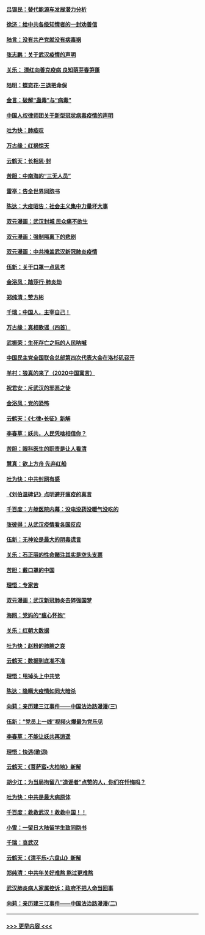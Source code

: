#### [吕锡民：替代能源车发展潜力分析](../pages/nsc993/n11870656.md?t=02151544) 
#### [徐济：给中共各级知情者的一封劝善信](../pages/nsc993/n11868561.md?t=02151544) 
#### [陆言：没有共产党就没有病毒祸](../pages/nsc993/n11868232.md?t=02151544) 
#### [张志鹏：关于武汉疫情的声明](../pages/nsc993/n11867182.md?t=02151544) 
#### [关乐： 漂红向善克疫病 良知萌芽春笋蓬](../pages/nsc993/n11865710.md?t=02151544) 
#### [陆明：蝶恋花‧三退把命保](../pages/nsc993/n11865673.md?t=02151544) 
#### [金言：破解“蛊毒”与“病毒”](../pages/nsc993/n11864103.md?t=02151544) 
#### [中国人权律师团关于新型冠状病毒疫情的声明](../pages/nsc993/n11864249.md?t=02151544) 
#### [吐为快：肺疫叹](../pages/nsc993/n11864027.md?t=02151544) 
#### [万古缘：红祸惊天](../pages/nsc993/n11864079.md?t=02151544) 
#### [云鹤天：长相思‧封](../pages/nsc993/n11864006.md?t=02151544) 
#### [苦胆：中南海的“三无人员”](../pages/nsc993/n11862997.md?t=02151544) 
#### [雷亭：告全世界同胞书](../pages/nsc993/n11862572.md?t=02151544) 
#### [陈达：大疫昭告：社会主义集中力量坏大事](../pages/nsc993/n11859419.md?t=02151544) 
#### [双元漫画：武汉封城 民众痛不欲生](../pages/nsc993/n11859287.md?t=02151544) 
#### [双元漫画：强制隔离下的悲剧](../pages/nsc993/n11859244.md?t=02151544) 
#### [双元漫画：中共掩盖武汉新冠肺炎疫情](../pages/nsc993/n11858249.md?t=02151544) 
#### [伍新：关于口罩一点思考](../pages/nsc993/n11859195.md?t=02151544) 
#### [金浴凤：踏莎行‧肺炎劫](../pages/nsc993/n11858227.md?t=02151544) 
#### [郑纯清：赞方彬](../pages/nsc993/n11856803.md?t=02151544) 
#### [千瑞；中国人，主宰自己！](../pages/nsc993/n11856793.md?t=02151544) 
#### [万古缘：真相歌谣（四首）](../pages/nsc993/n11856263.md?t=02151544) 
#### [武振荣：生死存亡之际的人民呐喊](../pages/nsc993/n11856256.md?t=02151544) 
#### [中国民主党全国联合总部第四次代表大会在洛杉矶召开](../pages/nsc993/n11856344.md?t=02151544) 
#### [羊村：狼真的来了（2020中国寓言）](../pages/nsc993/n11856229.md?t=02151544) 
#### [祝君安：斥武汉的邪恶之徒](../pages/nsc993/n11855861.md?t=02151544) 
#### [金浴凤：党的恐怖](../pages/nsc993/n11855849.md?t=02151544) 
#### [云鹤天：《七律▪长征》新解](../pages/nsc993/n11855479.md?t=02151544) 
#### [李春草：妖共，人民凭啥相信你？](../pages/nsc993/n11855196.md?t=02151544) 
#### [苦胆：眼科医生的职责是让人看清](../pages/nsc993/n11853840.md?t=02151544) 
#### [慧真：欲上方舟 先弃红船](../pages/nsc993/n11853483.md?t=02151544) 
#### [吐为快：中共封网有感](../pages/nsc993/n11852575.md?t=02151544) 
#### [《刘伯温碑记》点明避开瘟疫的真言](../pages/nsc993/n11852128.md?t=02151544) 
#### [千百度：方舱医院内幕：没电没药没暖气没吃的](../pages/nsc993/n11850211.md?t=02151544) 
#### [张彼得：从武汉疫情看各国反应](../pages/nsc993/n11850102.md?t=02151544) 
#### [伍新：无神论是最大的阴毒谎言](../pages/nsc993/n11846129.md?t=02151544) 
#### [关乐：石正丽的性命赌注其实是空头支票](../pages/nsc993/n11846109.md?t=02151544) 
#### [苦胆：戴口罩的中国](../pages/nsc993/n11845576.md?t=02151544) 
#### [理悟：专家苦](../pages/nsc993/n11845564.md?t=02151544) 
#### [双元漫画：武汉新冠肺炎击碎强国梦](../pages/nsc993/n11843320.md?t=02151544) 
#### [海网：党妈的“瘟心怀抱”](../pages/nsc993/n11840740.md?t=02151544) 
#### [关乐：红朝大数据](../pages/nsc993/n11840675.md?t=02151544) 
#### [吐为快：赵粉的肺腑之哀](../pages/nsc993/n11840618.md?t=02151544) 
#### [云鹤天：数据到底准不准](../pages/nsc993/n11840325.md?t=02151544) 
#### [理悟：甩掉头上中共党](../pages/nsc993/n11838826.md?t=02151544) 
#### [陈达：隐瞒大疫情如同大暗杀](../pages/nsc993/n11838771.md?t=02151544) 
#### [向莉：亲历建三江事件——中国法治路漫漫(三)](../pages/nsc993/n11831825.md?t=02151544) 
#### [伍新：“党员上一线”视频火爆最为党乐见](../pages/nsc993/n11838200.md?t=02151544) 
#### [李春草：不能让妖共再逍遥](../pages/nsc993/n11838102.md?t=02151544) 
#### [理悟：快逃(歌词)](../pages/nsc993/n11838083.md?t=02151544) 
#### [云鹤天：《菩萨蛮▪大柏地》新解](../pages/nsc993/n11838059.md?t=02151544) 
#### [胡少江：为当局拘留八“造谣者”点赞的人，你们在忏悔吗？](../pages/nsc993/n11836801.md?t=02151544) 
#### [吐为快：中共是最大病原体](../pages/nsc993/n11836748.md?t=02151544) 
#### [千百度：救救武汉！救救中国！！](../pages/nsc993/n11836145.md?t=02151544) 
#### [小雪：一留日大陆留学生致同胞书](../pages/nsc993/n11834624.md?t=02151544) 
#### [千瑞：哀武汉](../pages/nsc993/n11833647.md?t=02151544) 
#### [云鹤天：《清平乐▪六盘山》新解](../pages/nsc993/n11833611.md?t=02151544) 
#### [郑纯清：中共年关好难熬 熬过更难熬](../pages/nsc993/n11833489.md?t=02151544) 
#### [武汉肺炎病人家属控诉：政府不把人命当回事](../pages/nsc993/n11833205.md?t=02151544) 
#### [向莉：亲历建三江事件——中国法治路漫漫(二)](../pages/nsc993/n11829102.md?t=02151544) 

----
#### [ >>> 更早内容 <<< ](../indexes/nsc993-earlier.md)
